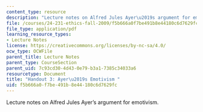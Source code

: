```yaml
---
content_type: resource
description: "Lecture notes on Alfred Jules Ayer\u2019s argument for emotivism."
file: /courses/24-231-ethics-fall-2009/f5b666a0f7be491b8e44180c6d7629fc_MIT24_231F09_lec04.pdf
file_type: application/pdf
learning_resource_types:
- Lecture Notes
license: https://creativecommons.org/licenses/by-nc-sa/4.0/
ocw_type: OCWFile
parent_title: Lecture Notes
parent_type: CourseSection
parent_uid: 7c93cd30-4d43-0e79-b3a1-7385c34033a6
resourcetype: Document
title: "Handout 3: Ayer\u2019s Emotivism "
uid: f5b666a0-f7be-491b-8e44-180c6d7629fc
---
```

Lecture notes on Alfred Jules Ayer’s argument for emotivism.